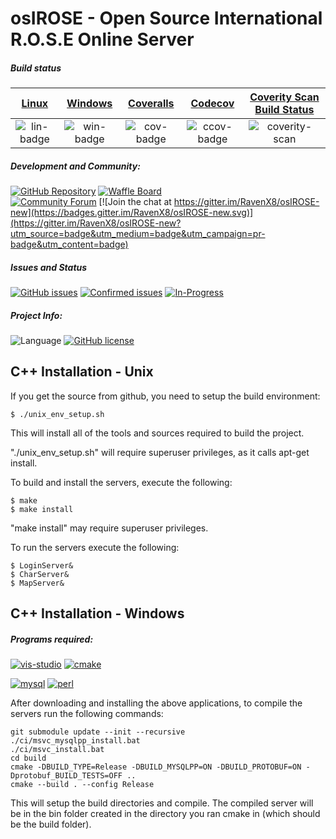 osIROSE - Open Source International R.O.S.E Online Server
===================================================

##### Build status
| [Linux][lin-link] | [Windows][win-link] | [Coveralls][cov-link] | [Codecov][ccov-link]  | [Coverity Scan Build Status][coverity-scan-link] |
| :---------------: | :-----------------: | :-------------------: | :-------------------: | :-------------------: |
| ![lin-badge]      | ![win-badge]        | ![cov-badge]          | ![ccov-badge]         | ![coverity-scan]      |

[lin-badge]: https://travis-ci.org/RavenX8/osIROSE-new.svg?branch=trunk "Travis build status"
[lin-link]:  https://travis-ci.org/RavenX8/osIROSE-new "Travis build status"
[win-badge]: https://ci.appveyor.com/api/projects/status/20x0eufp7djvunf3/branch/trunk?svg=true "AppVeyor build status"
[win-link]:  https://ci.appveyor.com/project/RavenX8/osirose-new/branch/trunk "AppVeyor build status"
[cov-badge]: https://coveralls.io/repos/RavenX8/osIROSE-new/badge.svg?branch=trunk&service=github
[cov-link]:  https://coveralls.io/github/RavenX8/osIROSE-new?branch=trunk
[ccov-badge]: https://codecov.io/gh/RavenX8/osIROSE-new/branch/trunk/graph/badge.svg
[ccov-link]: https://codecov.io/gh/RavenX8/osIROSE-new/branch/trunk
[coverity-scan]: https://scan.coverity.com/projects/7232/badge.svg
[coverity-scan-link]: https://scan.coverity.com/projects/ravenx8-osirose-new


##### Development and Community:
[![GitHub Repository](https://img.shields.io/badge/github-RavenX8/osIROSE--new-green.svg)](https://github.com/RavenX8/osIROSE-new)
[![Waffle Board](https://img.shields.io/badge/waffle-RavenX8/osIROSE--new-6699dd.svg)](https://waffle.io/RavenX8/osIROSE-new)  
[![Community Forum](https://img.shields.io/badge/forum-http%3A%2F%2Fforum.dev--osrose.com-green.svg)](http://forum.dev-osrose.com/index.php)
[![Join the chat at https://gitter.im/RavenX8/osIROSE-new](https://badges.gitter.im/RavenX8/osIROSE-new.svg)](https://gitter.im/RavenX8/osIROSE-new?utm_source=badge&utm_medium=badge&utm_campaign=pr-badge&utm_content=badge)    

##### Issues and Status
[![GitHub issues](https://img.shields.io/github/issues/RavenX8/osIROSE-new.svg)](https://github.com/RavenX8/osIROSE-new/issues)
[![Confirmed issues](https://badge.waffle.io/RavenX8/osIROSE-new.svg?label=status:confirmed&title=Confirmed%20Issues)](http://waffle.io/RavenX8/osIROSE-new) [![In-Progress](https://badge.waffle.io/RavenX8/osIROSE-new.svg?label=status:in-progress&title=In%20Progress)](http://waffle.io/RavenX8/osIROSE-new)

##### Project Info:
![Language](https://img.shields.io/badge/language-C++-yellow.svg)
[![GitHub license](https://img.shields.io/badge/license-Apache%202-blue.svg)](https://raw.githubusercontent.com/RavenX8/osIROSE-new/master/LICENSE.txt)   

C++ Installation - Unix
-----------------------

If you get the source from github, you need to setup the build environment:

    $ ./unix_env_setup.sh

This will install all of the tools and sources required to build the project.

"./unix_env_setup.sh" will require superuser privileges, as it calls apt-get install.

To build and install the servers, execute the following:

    $ make
    $ make install

"make install" may require superuser privileges.

To run the servers execute the following:

    $ LoginServer&
    $ CharServer&
    $ MapServer&

C++ Installation - Windows
-----------------------

##### Programs required:
[![vis-studio]][vis-studio-link]
[![cmake]][cmake-link]

[![mysql]][mysql-link]
[![perl]][perl-link]

[vis-studio]: https://img.shields.io/badge/Visual%20Studio-Download-blue.svg "Download Visual Stuido"
[vis-studio-link]: https://www.visualstudio.com/en-us/downloads/download-visual-studio-vs.aspx "Download Visual Stuido"
[cmake]: https://img.shields.io/badge/CMake-Download-blue.svg "Download CMake"
[cmake-link]: https://cmake.org/download/ "Download CMake"
[mysql]: https://img.shields.io/badge/MySQL%20Connector%20C%20v6.1.6%2032--bit-Download-blue.svg "Download MySQL Connector:C 32-bit"
[mysql-link]: http://dev.mysql.com/downloads/connector/c/ "Download MySQL Connector:C 32-bit"
[perl]: https://img.shields.io/badge/Perl-Download-blue.svg "Download Perl"
[perl-link]: https://www.perl.org/get.html "Download Perl"

After downloading and installing the above applications, to compile the servers run the following commands:

    git submodule update --init --recursive
    ./ci/msvc_mysqlpp_install.bat
    ./ci/msvc_install.bat
    cd build
    cmake -DBUILD_TYPE=Release -DBUILD_MYSQLPP=ON -DBUILD_PROTOBUF=ON -Dprotobuf_BUILD_TESTS=OFF ..
    cmake --build . --config Release
    
This will setup the build directories and compile. The compiled server will be in the bin folder created in the directory you ran cmake in (which should be the build folder).
